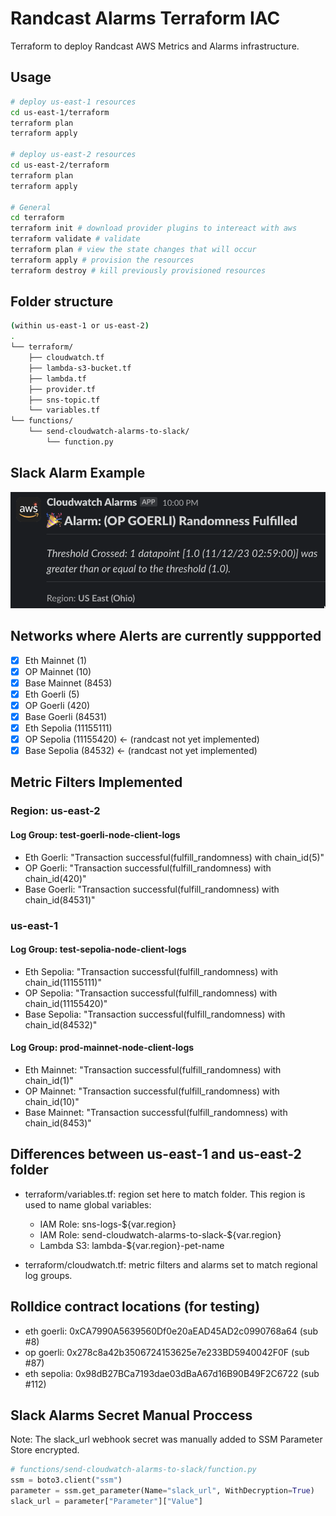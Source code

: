 # Randcast Alarms Terraform IAC

Terraform to deploy Randcast AWS Metrics and Alarms infrastructure. 


## Usage

```bash
# deploy us-east-1 resources
cd us-east-1/terraform
terraform plan
terraform apply

# deploy us-east-2 resources
cd us-east-2/terraform
terraform plan
terraform apply

# General
cd terraform
terraform init # download provider plugins to intereact with aws
terraform validate # validate
terraform plan # view the state changes that will occur
terraform apply # provision the resources
terraform destroy # kill previously provisioned resources 
```

## Folder structure
```bash
(within us-east-1 or us-east-2)
.
└── terraform/
    ├── cloudwatch.tf
    ├── lambda-s3-bucket.tf
    ├── lambda.tf
    ├── provider.tf
    ├── sns-topic.tf
    └── variables.tf
└── functions/
    └── send-cloudwatch-alarms-to-slack/
        └── function.py
```

## Slack Alarm Example
![](alarm_example.png)

## Networks where Alerts are currently suppported 
- [x] Eth Mainnet (1)
- [x] OP Mainnet (10)
- [x] Base Mainnet (8453)
- [x] Eth Goerli (5)  
- [x] OP Goerli (420)
- [x] Base Goerli (84531)
- [x] Eth Sepolia (11155111)
- [x] OP Sepolia (11155420) <- (randcast not yet implemented)
- [x] Base Sepolia (84532) <- (randcast not yet implemented)

## Metric Filters Implemented 

### Region: us-east-2
#### Log Group: test-goerli-node-client-logs 
- Eth Goerli: "Transaction successful(fulfill_randomness) with chain_id(5)"
- OP Goerli: "Transaction successful(fulfill_randomness) with chain_id(420)"
- Base Goerli: "Transaction successful(fulfill_randomness) with chain_id(84531)"

### us-east-1
#### Log Group: test-sepolia-node-client-logs
- Eth Sepolia: "Transaction successful(fulfill_randomness) with chain_id(11155111)"
- OP Sepolia: "Transaction successful(fulfill_randomness) with chain_id(11155420)"
- Base Sepolia: "Transaction successful(fulfill_randomness) with chain_id(84532)"

#### Log Group: prod-mainnet-node-client-logs
- Eth Mainnet: "Transaction successful(fulfill_randomness) with chain_id(1)"
- OP Mainnet: "Transaction successful(fulfill_randomness) with chain_id(10)"
- Base Mainnet: "Transaction successful(fulfill_randomness) with chain_id(8453)"

## Differences between us-east-1 and us-east-2 folder

- terraform/variables.tf: region set here to match folder. This region is used to name global variables:
  - IAM Role: sns-logs-${var.region} 
  - IAM Role: send-cloudwatch-alarms-to-slack-${var.region} 
  - Lambda S3: lambda-${var.region}-pet-name

- terraform/cloudwatch.tf: metric filters and alarms set to match regional log groups. 


## Rolldice contract locations (for testing)
- eth goerli: 0xCA7990A5639560Df0e20aEAD45AD2c0990768a64 (sub #8)
- op goerli: 0x278c8a42b3506724153625e7e233BD5940042F0F (sub #87)
- eth sepolia: 0x98dB27BCa7193dae03dBaA67d16B90B49F2C6722 (sub #112)

## Slack Alarms Secret Manual Proccess
Note: The slack_url webhook secret was manually added to SSM Parameter Store encrypted. 

```python
# functions/send-cloudwatch-alarms-to-slack/function.py
ssm = boto3.client("ssm")
parameter = ssm.get_parameter(Name="slack_url", WithDecryption=True)
slack_url = parameter["Parameter"]["Value"]
```
